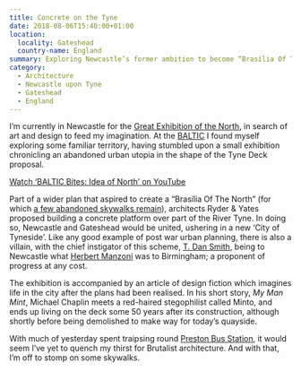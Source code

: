 ```yaml
---
title: Concrete on the Tyne
date: 2018-08-06T15:40:00+01:00
location:
  locality: Gateshead
  country-name: England
summary: Exploring Newcastle’s former ambition to become “Brasília Of The North”.
category:
  - Architecture
  - Newcastle upon Tyne
  - Gateshead
  - England
---
```

I’m currently in Newcastle for the [Great Exhibition of the North][1], in search of art and design to feed my imagination. At the [BALTIC][2] I found myself exploring some familiar territory, having stumbled upon a small exhibition chronicling an abandoned urban utopia in the shape of the Tyne Deck proposal.

[Watch ‘BALTIC Bites: Idea of North’ on YouTube](https://www.youtube.com/watch?v=lCUeJwEKUF4 'The Tyne Deck proposal, part of the Idea of North exhibit at the BALTIC, Gateshead.')

Part of a wider plan that aspired to create a “Brasília Of The North” (for which [a few abandoned skywalks remain][3]), architects Ryder & Yates proposed building a concrete platform over part of the River Tyne. In doing so, Newcastle and Gateshead would be united, ushering in a new ‘City of Tyneside’. Like any good example of post war urban planning, there is also a villain, with the chief instigator of this scheme, [T. Dan Smith][4], being to Newcastle what [Herbert Manzoni][5] was to Birmingham; a proponent of progress at any cost.

The exhibition is accompanied by an article of design fiction which imagines life in the city after the plans had been realised. In his short story, <cite>My Man Mint</cite>, Michael Chaplin meets a red-haired stegophilist called Minto, and ends up living on the deck some 50 years after its construction, although shortly before being demolished to make way for today’s quayside.

With much of yesterday spent traipsing round [Preston Bus Station][6], it would seem I’ve yet to quench my thirst for Brutalist architecture. And with that, I’m off to stomp on some skywalks.

[1]: https://getnorth2018.com
[2]: http://baltic.art
[3]: https://metalanddust.org/2016/07/03/newcastles-skywalks/
[4]: https://en.wikipedia.org/wiki/T._Dan_Smith
[5]: https://en.wikipedia.org/wiki/Herbert_Manzoni
[6]: https://www.theguardian.com/artanddesign/2018/jun/09/preston-bus-station-renovation-ove-arup-glorious-reprieve-john-puttick

